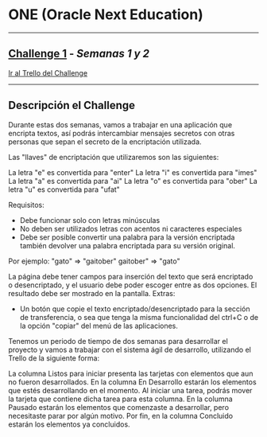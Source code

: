 # ONE (Oracle Next Education) #
- - - 
## [Challenge 1](https://www.aluracursos.com/challenges/oracle-one/semana01y02-construye-un-encriptador-texto-con-javascript) - *Semanas 1 y 2* ##
[Ir al Trello del Challenge](https://trello.com/b/WQTxVZWy)

---
## Descripción el Challenge

Durante estas dos semanas, vamos a trabajar en una aplicación que encripta textos, así podrás intercambiar mensajes secretos con otras personas que sepan el secreto de la encriptación utilizada.

Las "llaves" de encriptación que utilizaremos son las siguientes:

La letra "e" es convertida para "enter"
La letra "i" es convertida para "imes"
La letra "a" es convertida para "ai"
La letra "o" es convertida para "ober"
La letra "u" es convertida para "ufat"

Requisitos:
- Debe funcionar solo con letras minúsculas
- No deben ser utilizados letras con acentos ni caracteres especiales
- Debe ser posible convertir una palabra para la versión encriptada también devolver una palabra encriptada para su versión original.

Por ejemplo:
"gato" => "gaitober"
gaitober" => "gato"

La página debe tener campos para
inserción del texto que será encriptado o desencriptado, y el usuario debe poder escoger entre as dos opciones.
El resultado debe ser mostrado en la pantalla.
Extras:
- Un botón que copie el texto encriptado/desencriptado para la sección de transferencia, o sea que tenga la misma funcionalidad del ctrl+C o de la opción "copiar" del menú de las aplicaciones.

Tenemos un periodo de tiempo de dos semanas para desarrollar el proyecto y vamos a trabajar con el sistema ágil de desarrollo, utilizando el Trello de la siguiente forma:

La columna Listos para iniciar presenta las tarjetas con elementos que aun no fueron desarrollados.
En la columna En Desarrollo estarán los elementos que estés desarrollando en el momento. Al iniciar una tarea, podrás mover la tarjeta que contiene dicha tarea para esta columna.
En la columna Pausado estarán los elementos que comenzaste a desarrollar, pero necesitaste parar por algún motivo.
Por fin, en la columna Concluido estarán los elementos ya concluidos.